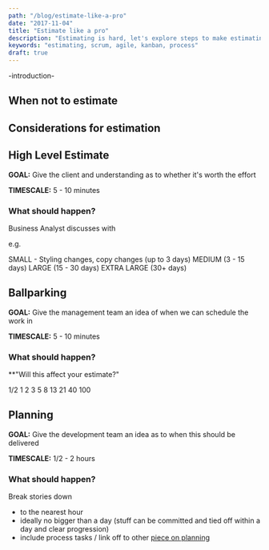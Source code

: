 ```yaml
---
path: "/blog/estimate-like-a-pro"
date: "2017-11-04"
title: "Estimate like a pro"
description: "Estimating is hard, let's explore steps to make estimating simpler and more accurate"
keywords: "estimating, scrum, agile, kanban, process"
draft: true
---
```


-introduction-

## When not to estimate

## Considerations for estimation

## High Level Estimate

**GOAL:** Give the client and understanding as to whether it's worth the effort

**TIMESCALE:** 5 - 10 minutes

### What should happen?

Business Analyst discusses with 

e.g.

SMALL - Styling changes, copy changes (up to 3 days)
MEDIUM (3 - 15 days)
LARGE (15 - 30 days)
EXTRA LARGE (30+ days)

## Ballparking

**GOAL:** Give the management team an idea of when we can schedule the work in

**TIMESCALE:** 5 - 10 minutes

### What should happen?

**"Will this affect your estimate?"

1/2
1
2
3
5
8
13
21
40
100

## Planning

**GOAL:** Give the development team an idea as to when this should be delivered

**TIMESCALE:** 1/2 - 2 hours

### What should happen?

Break stories down
* to the nearest hour
* ideally no bigger than a day (stuff can be committed and tied off within a day and clear progression)
* include process tasks / link off to other [piece on planning](/blog/plan-in-pairs)
